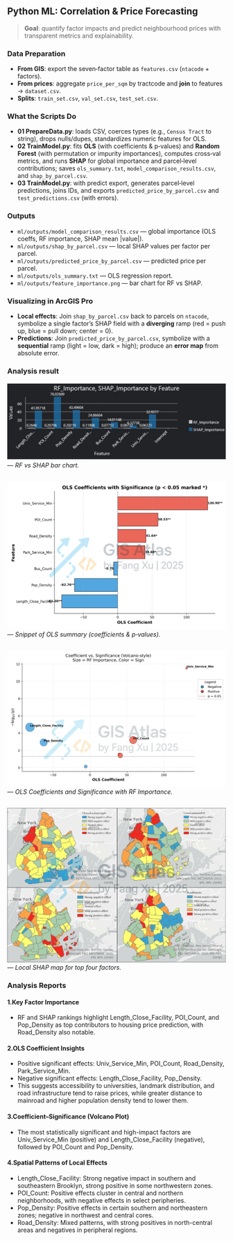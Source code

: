 ##  Python ML: Correlation & Price Forecasting

> **Goal**: quantify factor impacts and predict neighbourhood prices with transparent metrics and explainability.

### Data Preparation
- **From GIS**: export the seven‑factor table as `features.csv` (`ntacode` + factors).
- **From prices**: aggregate `price_per_sqm` by tractcode and **join** to features → `dataset.csv`.
- **Splits**: `train_set.csv`, `val_set.csv`, `test_set.csv`.

### What the Scripts Do
- **01 PrepareData.py**: loads CSV, coerces types (e.g., `Census Tract` to string), drops nulls/dupes, standardizes numeric features for OLS.
- **02 TrainModel.py**: fits **OLS** (with coefficients & p‑values) and **Random Forest** (with permutation or impurity importances), computes cross‑val metrics, and runs **SHAP** for global importance and parcel‑level contributions; saves `ols_summary.txt`, `model_comparison_results.csv`, and `shap_by_parcel.csv`.
- **03 TrainModel.py**: with predict export, generates parcel‑level predictions, joins IDs, and exports `predicted_price_by_parcel.csv` and `test_predictions.csv` (with errors).

### Outputs
- `ml/outputs/model_comparison_results.csv` — global importance (OLS coeffs, RF importance, SHAP mean |value|).
- `ml/outputs/shap_by_parcel.csv` — local SHAP values per factor per parcel.
- `ml/outputs/predicted_price_by_parcel.csv` — predicted price per parcel.
- `ml/outputs/ols_summary.txt` — OLS regression report.
- `ml/outputs/feature_importance.png` — bar chart for RF vs SHAP.

### Visualizing in ArcGIS Pro
- **Local effects**: Join `shap_by_parcel.csv` back to parcels on `ntacode`, symbolize a single factor’s SHAP field with a **diverging** ramp (red = push up, blue = pull down; center = 0).
- **Predictions**: Join `predicted_price_by_parcel.csv`, symbolize with a **sequential** ramp (light = low, dark = high); produce an **error map** from absolute error.

### Analysis result

![importanttable](importanttable-mark-v2.jpg) — *RF vs SHAP bar chart.*

##

![coef_significance](ols_coef_significance_beautified-mark.jpg) — *Snippet of OLS summary (coefficients & p‑values).*

##

![volcano_coef](volcano_coef_pvalue-mark.jpg)  — *OLS Coefficients and Significance with RF Importance.*

##

![ImportantEffect](ImportantEffect.jpg) — *Local SHAP map for top four factors.*


### Analysis Reports
#### 1.Key Factor Importance
- RF and SHAP rankings highlight Length_Close_Facility, POI_Count, and Pop_Density as top contributors to housing price prediction, with Road_Density also notable.

#### 2.OLS Coefficient Insights
- Positive significant effects: Univ_Service_Min, POI_Count, Road_Density, Park_Service_Min.
- Negative significant effects: Length_Close_Facility, Pop_Density.
- This suggests accessibility to universities, landmark distribution, and road infrastructure tend to raise prices, while greater distance to mainroad and higher population density tend to lower them.

#### 3.Coefficient–Significance (Volcano Plot)
- The most statistically significant and high-impact factors are Univ_Service_Min (positive) and Length_Close_Facility (negative), followed by POI_Count and Pop_Density.

#### 4.Spatial Patterns of Local Effects
- Length_Close_Facility: Strong negative impact in southern and southeastern Brooklyn, strong positive in some northwestern zones.
- POI_Count: Positive effects cluster in central and northern neighborhoods, with negative effects in select peripheries.
- Pop_Density: Positive effects in certain southern and northeastern zones; negative in northwest and central cores.
- Road_Density: Mixed patterns, with strong positives in north-central areas and negatives in peripheral regions.